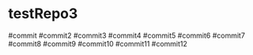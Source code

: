 # testRepo3
#commit
#commit2
#commit3
#commit4
#commit5
#commit6
#commit7
#commit8
#commit9
#commit10
#commit11
#commit12
